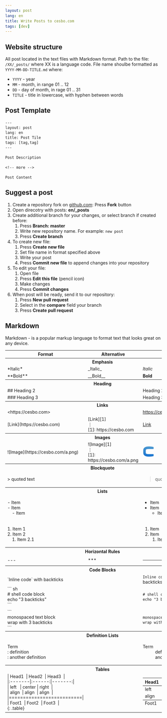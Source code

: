 ```yaml
---
layout: post
lang: en
title: Write Posts to cesbo.com
tags: [dev]
---
```




<!-- more -->

## Website structure

All post located in the text files with Markdown format.
Path to the file:  `/XX/_posts/` where XX is a language code.
File name shoulbe formatted as `YYYY-MM-DD-TITLE.md` where:

- `YYYY` - year
- `MM` - month, in range 01 .. 12
- `DD` - day of month, in rage 01 .. 31
- `TITLE` - title in lowercase, with hyphen between words

## Post Template

```
---
layout: post
lang: en
title: Post Tile
tags: [tag,tag]
---

Post Description

<!-- more -->

Post Content
```

## Suggest a post

1. Create a repository fork on [github.com](https://github.com/cesbo/cesbo-www/): Press **Fork** button
2. Open direcotry with posts: **en/_posts**
3. Create additional branch for your changes, or select branch if created before:
    1. Press **Branch: master**
    2. Write new repository name. For example: `new post`
    3. Press **Create branch**
4. To create new file:
    1. Press **Create new file**
    2. Set file name in format specified above
    3. Write your post
    4. Press **Commit new file** to append changes into your repository
5. To edit your file:
    1. Open file
    2. Press **Edit this file** (pencil icon)
    3. Make changes
    4. Press **Commit changes**
5. When post will be ready, send it to our repository:
    1. Press **New pull request**
    2. Select in the **compare** field your branch
    3. Press **Create pull request**

## Markdown

Markdown - is a popular markup language to format text that looks great on any device.

<table class="table">
<thead><tr>
	<th scope="col">Format</th>
	<th scope="col">Alternative</th>
	<th scope="col">Result</th>
</tr></thead>
<tbody>
<tr><th colspan="3" class="pt-5">Emphasis</th></tr>
<tr>
	<td class="text-monospace">*Italic*</td>
	<td class="text-monospace">_Italic_</td>
	<td><em>Italic</em></td>
</tr>
<tr>
	<td class="text-monospace">**Bold**</td>
	<td class="text-monospace">__Bold__</td>
	<td><strong>Bold</strong></td>
</tr>
<tr><th colspan="3" class="pt-5">Heading</th></tr>
<tr>
	<td class="text-monospace">## Heading 2</td>
	<td class="text-monospace"></td>
	<td><span class="h2">Heading 2</span></td>
</tr>
<tr>
	<td class="text-monospace">### Heading 3</td>
	<td class="text-monospace"></td>
	<td><span class="h3">Heading 3</span></td>
</tr>
<tr><th colspan="3" class="pt-5">Links</th></tr>
<tr>
	<td class="text-monospace">&lt;https://cesbo.com&gt;</td>
	<td class="text-monospace"></td>
	<td><a href="https://cesbo.com">https://cesbo.com</a></td>
</tr>
<tr>
	<td class="text-monospace">[Link](https://cesbo.com)</td>
	<td class="text-monospace">[Link][1]<br/>&#8942;<br/>[1]: https://cesbo.com</td>
	<td><a href="https://cesbo.com">Link</a></td>
</tr>
<tr><th colspan="3" class="pt-5">Images</th></tr>
<tr>
	<td class="text-monospace">![Image](https://cesbo.com/a.png)</td>
	<td class="text-monospace">![Image][1]<br/>&#8942;<br/>[1]: https://cesbo.com/a.png</td>
	<td><img src="/assets/img/favicon.png" alt="Image" width="36" height="36"/></td>
</tr>
<tr><th colspan="3" class="pt-5">Blockquote</th></tr>
<tr>
	<td class="text-monospace">&gt; quoted text</td>
	<td class="text-monospace"></td>
	<td><blockquote>quoted text</blockquote></td>
</tr>
<tr><th colspan="3" class="pt-5">Lists</th></tr>
<tr>
	<td class="text-monospace">- Item<br/>- Item<br/>&nbsp;&nbsp;&nbsp;&nbsp;- Item</td>
	<td class="text-monospace"></td>
	<td><ul class="pl-3">
		<li>Item</li>
		<li>Item <ul>
			<li>Item</li>
		</ul></li>
	</ul></td>
</tr>
<tr>
	<td class="text-monospace">1. Item 1<br/>2. Item 2<br/>&nbsp;&nbsp;&nbsp;&nbsp;1. Item 2.1</td>
	<td class="text-monospace"></td>
	<td><ol class="pl-3">
		<li>Item</li>
		<li>Item <ol>
			<li>Item</li>
		</ol></li>
	</ol></td>
</tr>
<tr><th colspan="3" class="pt-5">Horizontal Rules</th></tr>
<tr>
	<td class="text-monospace">---</td>
	<td class="text-monospace">***</td>
	<td><hr/></td>
</tr>
<tr><th colspan="3" class="pt-5">Code Blocks</th></tr>
<tr>
	<td class="text-monospace">`Inline code` with backticks</td>
	<td class="text-monospace"></td>
	<td><code class="highlighter-rouge">Inline code</code> with backticks</td>
</tr>
<tr>
	<td class="text-monospace">``` sh<br/># shell code block<br/>echo "3 backticks"<br/>```</td>
	<td class="text-monospace"></td>
	<td><div class="language-sh highlighter-rouge"><div class="highlight"><pre class="highlight"><code><span class="c"># shell code block</span>
<span class="nb">echo</span> <span class="s2">"3 backticks"</span>
</code></pre></div></div>
	</td>
</tr>
<tr>
	<td class="text-monospace">```<br/>monospaced text block<br/>wrap with 3 backticks<br/>```</td>
	<td class="text-monospace"></td>
	<td><div class="highlighter-rouge"><div class="highlight"><pre class="highlight"><code>monospaced text block
wrap with 3 backticks
</code></pre></div></div></td>
</tr>
<tr><th colspan="3" class="pt-5">Definition Lists</th></tr>
<tr>
	<td class="text-monospace">Term<br/>: definition<br/>: another definition</td>
	<td class="text-monospace"></td>
	<td><dl><dt>Term</dt><dd>definition</dd><dd>another definition</dd></dl></td>
</tr>
<tr><th colspan="3" class="pt-5">Tables</th></tr>
<tr>
	<td class="text-monospace">
|&nbsp;Head1&nbsp;&nbsp;|&nbsp;Head2&nbsp;&nbsp;|&nbsp;Head3&nbsp;&nbsp;|<br/>
|:-------|:------:|-------:|<br/>
|&nbsp;left&nbsp;&nbsp;&nbsp;|&nbsp;center&nbsp;|&nbsp;right&nbsp;&nbsp;|<br/>
|&nbsp;align&nbsp;&nbsp;|&nbsp;align&nbsp;&nbsp;|&nbsp;align&nbsp;&nbsp;|<br/>
|==========================|<br/>
|&nbsp;Foot1&nbsp;&nbsp;|&nbsp;Foot2&nbsp;&nbsp;|&nbsp;Foot3&nbsp;&nbsp;|<br/>
{: .table}</td>
	<td class="text-monospace"></td>
	<td>
<table class="table"><thead><tr>
<th style="text-align: left">Head1</th>
<th style="text-align: center">Head2</th>
<th style="text-align: right">Head3</th>
</tr></thead><tbody><tr>
<td style="text-align: left">left</td>
<td style="text-align: center">center</td>
<td style="text-align: right">right</td>
</tr><tr>
<td style="text-align: left">align</td>
<td style="text-align: center">align</td>
<td style="text-align: right">align</td>
</tr></tbody><tfoot><tr>
<td style="text-align: left">Foot1</td>
<td style="text-align: center">Foot2</td>
<td style="text-align: right">Foot3</td>
</tr></tfoot></table>
	</td>
</tr>
</tbody></table>
